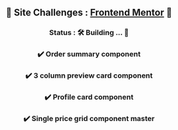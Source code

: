 <div align="center">
  <h2> 🔰 Site Challenges : <a href="https://www.frontendmentor.io/challenges" target="_blank" rel="external">Frontend Mentor</a> 🔰 
  <h3> Status : 🛠️ Building ... 🚧

  <h3> ✔️ Order summary component
  <h3> ✔️ 3 column preview card component
  <h3> ✔️ Profile card component
  <h3> ✔️ Single price grid component master
</div>
